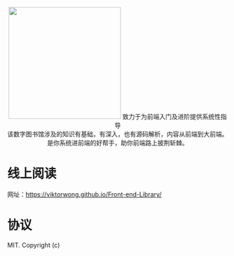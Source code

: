 <p align="center">
  <img width="256" src="https://viktorwong.github.io/Front-end-Library/logo.png">
  <span> 致力于为前端入门及进阶提供系统性指导</span> 
  <br/>
  <span> 该数字图书馆涉及的知识有基础，有深入，也有源码解析，内容从前端到大前端。是你系统进前端的好帮手，助你前端路上披荆斩棘。</span>
</p>




# 线上阅读
网址：https://viktorwong.github.io/Front-end-Library/

# 协议
MIT. Copyright (c)